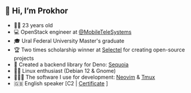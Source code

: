 ## 👋 Hi, I’m Prokhor
- 🏃‍♂️ 23 years old
- 💻 OpenStack engineer at [@MobileTeleSystems](https://github.com/MobileTeleSystems)
- 🎓 Ural Federal University Master's graduate
- 🏆 Two times scholarship winner at [Selectel](https://selectel.ru) for creating open-source projects
- 🦖 Created a backend library for Deno: [Sequoia](https://sequoia.len0xx.ru)
- 🧙‍♂️ Linux enthusiast (Debian 12 & Gnome)
- 👨🏻‍💻 The software I use for development: [Neovim](https://github.com/len0xx/config.nvim) & [Tmux](https://github.com/len0xx/len0xx/blob/main/tmux/tmux.conf)
- 🇬🇧 English speaker [C2 | [Certificate](https://www.efset.org/cert/H765LD) ]
